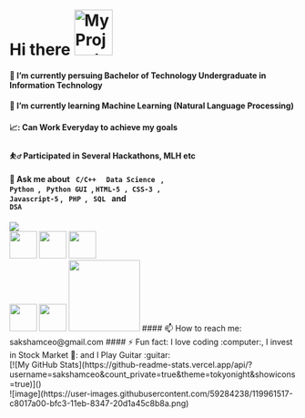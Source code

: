 # Hi there <img src="https://acegif.com/wp-content/gifs/hello-47.gif" alt="My Project GIF" width="67" height="80">
#### 🔭 I’m currently persuing Bachelor of Technology Undergraduate in Information Technology
#### 🌱 I’m currently learning Machine Learning (Natural Language Processing)
#### 📈: Can Work Everyday to achieve my goals
#### ⛹️‍♂️ Participated in Several Hackathons, MLH etc
#### 💬 Ask me about <code> C/C++ </code> <code> Data Science </code> , <code> Python </code>, <code> Python GUI </code>, <code>HTML-5 , CSS-3 , Javascript-5</code> , <code> PHP </code>, <code> SQL </code> and <code> DSA </code> 
<img src="https://img.shields.io/badge/Saksham Garg-Co_Founder SkillClan-red">
 <br>
<img src="https://user-images.githubusercontent.com/59284238/119807925-3cbfb000-bf01-11eb-9f55-2a21b7d7869c.png" width="48"> <img src="https://user-images.githubusercontent.com/59284238/119807992-519c4380-bf01-11eb-87b6-72ef9f4592d3.png" width="48">  <img src="https://user-images.githubusercontent.com/59284238/119808541-d8e9b700-bf01-11eb-9c0b-b6a4533cca42.png" width="48"> <br> <img src="https://user-images.githubusercontent.com/59284238/119808215-88725980-bf01-11eb-9344-c2b2677f15b2.png" width="48">   <img src="https://user-images.githubusercontent.com/59284238/119808273-97590c00-bf01-11eb-9a6c-910513a11e13.png" width="48"> <img src="https://user-images.githubusercontent.com/59284238/119808363-adff6300-bf01-11eb-8137-78015115b5f9.png" width="125">
#### 📫 How to reach me: sakshamceo@gmail.com
#### ⚡ Fun fact: I love coding :computer:, I invest in Stock Market 💸: and I Play Guitar :guitar: <br>
[![My GitHub Stats](https://github-readme-stats.vercel.app/api/?username=sakshamceo&count_private=true&theme=tokyonight&showicons=true)]()<br>
![image](https://user-images.githubusercontent.com/59284238/119961517-c8017a00-bfc3-11eb-8347-20d1a45c8b8a.png)






